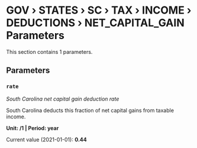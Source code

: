 # GOV › STATES › SC › TAX › INCOME › DEDUCTIONS › NET_CAPITAL_GAIN Parameters

This section contains 1 parameters.

## Parameters

### `rate`
*South Carolina net capital gain deduction rate*

South Carolina deducts this fraction of net capital gains from taxable income.

**Unit: /1 | Period: year**

Current value (2021-01-01): **0.44**

